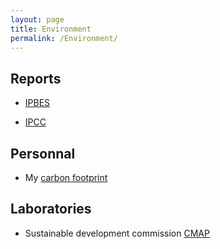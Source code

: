 ```yaml
---
layout: page
title: Environment
permalink: /Environment/
---
```




## Reports

* [IPBES](https://ipbes.net/global-assessment)

* [IPCC](https://www.ipcc.ch/reports/)

## Personnal

* My [carbon footprint](_posts/2022-04-30-carbon-footprint.markdown)

## Laboratories

* Sustainable development commission [CMAP](https://portail.polytechnique.edu/cmap/fr/le-laboratoire/commission-developpement-durable)